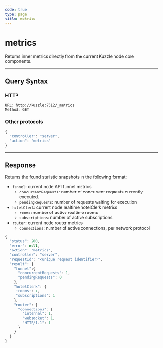 ```yaml
---
code: true
type: page
title: metrics
---
```


# metrics



Returns inner metrics directly from the current Kuzzle node core components.

---

## Query Syntax

### HTTP

```http
URL: http://kuzzle:7512/_metrics
Method: GET
```

### Other protocols

```js
{
  "controller": "server",
  "action": "metrics"
}
```

---

## Response

Returns the found statistic snapshots in the following format:

- `funnel`: current node API funnel metrics
  - `concurrentRequests`: number of concurrent requests currently executed.
  - `pendingRequests`: number of requests waiting for execution
- `hotelClerk`: current node realtime hotelClerk metrics
  - `rooms`: number of active realtime rooms
  - `subscriptions`: number of active subscriptions 
- `router`: current node router metrics
  - `connections`: number of active connections, per network protocol



```js
{
  "status": 200,
  "error": null,
  "action": "metrics",
  "controller": "server",
  "requestId": "<unique request identifier>",
  "result": {
    "funnel":{
      "concurrentRequests": 1,
      "pendingRequests": 0
    },
    "hotelClerk": {
     "rooms": 1,
     "subscriptions": 1
    },
    "router": {
      "connections": {
        "internal": 1,
        "websocket": 1,
        "HTTP/1.1": 1
      }
    }
  }
}
```

